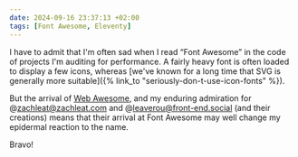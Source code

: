 ```yaml
---
date: 2024-09-16 23:37:13 +02:00
tags: [Font Awesome, Eleventy]
---
```


I have to admit that I'm often sad when I read “Font Awesome” in the code of projects I'm auditing for performance. A fairly heavy font is often loaded to display a few icons, whereas [we've known for a long time that SVG is generally more suitable]({% link_to "seriously-don-t-use-icon-fonts" %}).

But the arrival of [Web Awesome](https://www.kickstarter.com/projects/fontawesome/web-awesome), and my enduring admiration for @zachleat@zachleat.com and @leaverou@front-end.social (and their creations) means that their arrival at Font Awesome may well change my epidermal reaction to the name.

Bravo!